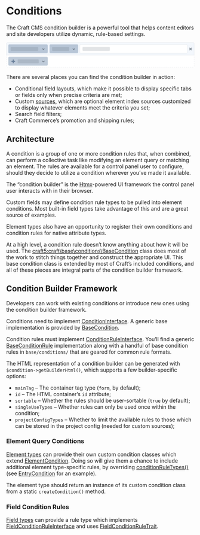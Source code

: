 # Conditions

The Craft CMS condition builder is a powerful tool that helps content editors and site developers utilize dynamic, rule-based settings.

![Abstracted illustration of a condition builder with a criteria row and an add button](../images/abstracted-condition.png)

There are several places you can find the condition builder in action:

- Conditional field layouts, which make it possible to display specific tabs or fields only when precise criteria are met;
- Custom [sources](../elements.md#sources), which are optional element index sources customized to display whatever elements meet the criteria you set;
- Search field filters;
- Craft Commerce’s promotion and shipping rules;

## Architecture

A condition is a group of one or more condition rules that, when combined, can perform a collective task like modifying an element query or matching an element. The rules are available for a control panel user to configure, should they decide to utilize a condition wherever you’ve made it available.

The “condition builder” is the [Htmx](https://htmx.org/)-powered UI framework the control panel user interacts with in their browser.

Custom fields may define condition rule types to be pulled into element conditions. Most built-in field types take advantage of this and are a great source of examples.

Element types also have an opportunity to register their own conditions and condition rules for native attribute types.

At a high level, a condition rule doesn’t know anything about how it will be used. The <craft5:craft\base\conditions\BaseCondition> class does most of the work to stitch things together and construct the appropriate UI. This base condition class is extended by most of Craft’s included conditions, and all of these pieces are integral parts of the condition builder framework.

## Condition Builder Framework

Developers can work with existing conditions or introduce new ones using the condition builder framework.

Conditions need to implement [ConditionInterface](craft5:craft\base\conditions\ConditionInterface). A generic base implementation is provided by [BaseCondition](craft5:craft\base\conditions\BaseCondition).

Condition rules must implement [ConditionRuleInterface](craft5:craft\base\conditions\ConditionRuleInterface). You’ll find a generic [BaseConditionRule](craft5:craft\base\conditions\BaseConditionRule) implementation along with a handful of base condition rules in `base/conditions/` that are geared for common rule formats.

The HTML representation of a condition builder can be generated with `$condition->getBuilderHtml()`, which supports a few builder-specific options:

- `mainTag` – The container tag type (`form`, by default);
- `id` – The HTML container’s `id` attribute;
- `sortable` – Whether the rules should be user-sortable (`true` by default);
- `singleUseTypes` – Whether rules can only be used once within the condition;
- `projectConfigTypes` – Whether to limit the available rules to those which can be stored in the project config (needed for custom sources);

### Element Query Conditions

[Element types](./element-types.md) can provide their own custom condition classes which extend [ElementCondition](craft5:craft\elements\conditions\ElementCondition). Doing so will give them a chance to include additional element type-specific rules, by overriding [conditionRuleTypes()](craft5:craft\elements\conditions\ElementCondition::conditionRuleTypes()) (see [EntryCondition](craft5:craft\elements\conditions\entries\EntryCondition) for an example).

The element type should return an instance of its custom condition class from a static `createCondition()` method.

### Field Condition Rules

[Field types](./field-types.md) can provide a rule type which implements [FieldConditionRuleInterface](craft4:\craft\fields\conditions\FieldConditionRuleInterface) and uses [FieldConditionRuleTrait](craft5:craft\fields\conditions\FieldConditionRuleTrait).
